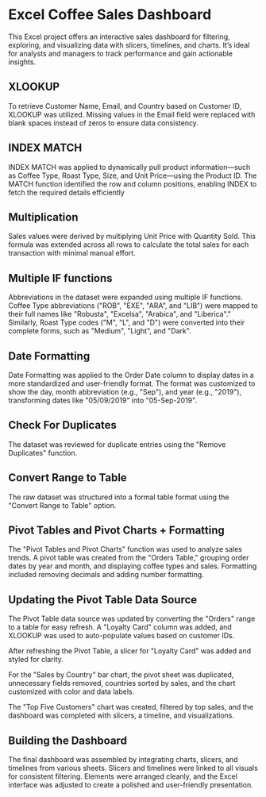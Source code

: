 
# Excel Coffee Sales Dashboard

This Excel project offers an interactive sales dashboard for filtering, exploring, and visualizing data with slicers, timelines, and charts. It’s ideal for analysts and managers to track performance and gain actionable insights.


## XLOOKUP
To retrieve Customer Name, Email, and Country based on Customer ID, XLOOKUP was utilized. Missing values in the Email field were replaced with blank spaces instead of zeros to ensure data consistency.

## INDEX MATCH
INDEX MATCH was applied to dynamically pull product information—such as Coffee Type, Roast Type, Size, and Unit Price—using the Product ID. The MATCH function identified the row and column positions, enabling INDEX to fetch the required details efficiently

## Multiplication
Sales values were derived by multiplying Unit Price with Quantity Sold. This formula was extended across all rows to calculate the total sales for each transaction with minimal manual effort.

## Multiple IF functions
Abbreviations in the dataset were expanded using multiple IF functions. Coffee Type abbreviations ("ROB", "EXE", "ARA", and "LIB") were mapped to their full names like "Robusta", "Excelsa", "Arabica", and "Liberica"." Similarly, Roast Type codes ("M", "L", and "D") were converted into their complete forms, such as "Medium", "Light", and "Dark".

## Date Formatting
Date Formatting was applied to the Order Date column to display dates in a more standardized and user-friendly format. The format was customized to show the day, month abbreviation (e.g., "Sep"), and year (e.g., "2019"), transforming dates like "05/09/2019" into "05-Sep-2019".

## Check For Duplicates
The dataset was reviewed for duplicate entries using the "Remove Duplicates" function.

## Convert Range to Table
The raw dataset was structured into a formal table format using the "Convert Range to Table" option.

## Pivot Tables and Pivot Charts + Formatting
The "Pivot Tables and Pivot Charts" function was used to analyze sales trends. A pivot table was created from the "Orders Table," grouping order dates by year and month, and displaying coffee types and sales. Formatting included removing decimals and adding number formatting.

## Updating the Pivot Table Data Source

The Pivot Table data source was updated by converting the "Orders" range to a table for easy refresh. A "Loyalty Card" column was added, and XLOOKUP was used to auto-populate values based on customer IDs.

After refreshing the Pivot Table, a slicer for "Loyalty Card" was added and styled for clarity.

For the "Sales by Country" bar chart, the pivot sheet was duplicated, unnecessary fields removed, countries sorted by sales, and the chart customized with color and data labels.

The "Top Five Customers" chart was created, filtered by top sales, and the dashboard was completed with slicers, a timeline, and visualizations.

## Building the Dashboard
The final dashboard was assembled by integrating charts, slicers, and timelines from various sheets. Slicers and timelines were linked to all visuals for consistent filtering. Elements were arranged cleanly, and the Excel interface was adjusted to create a polished and user-friendly presentation.
